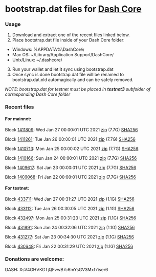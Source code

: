 # bootstrap.dat files for [Dash Core](https://github.com/dashpay/dash)

### Usage

1. Download and extract one of the recent files linked below.
2. Place bootstrap.dat file inside of your Dash Core folder:
 - Windows: %APPDATA%\DashCore\
 - Mac OS: ~/Library/Application Support/DashCore/
 - Unix/Linux: ~/.dashcore/
3. Run your wallet and let it sync using bootstrap.dat
4. Once sync is done bootstrap.dat file will be renamed to bootstrap.dat.old automagically and can be safely removed.

_NOTE: bootstrap.dat for testnet must be placed in **testnet3** subfolder of corresponding Dash Core folder_

### Recent files

#### For mainnet:

Block [1411809](https://insight.dash.org/insight/block/0000000000000007e0e66d0324001649c56d7b96fe1511a4d9d32f70322d9726): Wed Jan 27 00:00:01 UTC 2021 [zip](https://dash-bootstrap.ams3.digitaloceanspaces.com/mainnet/2021-01-27/bootstrap.dat.zip) (7.7G) [SHA256](https://dash-bootstrap.ams3.digitaloceanspaces.com/mainnet/2021-01-27/sha256.txt)

Block [1411261](https://insight.dash.org/insight/block/0000000000000016201c2db624f7d775f12f6cf65c5e6e98d1c0eb95e7924664): Tue Jan 26 00:00:01 UTC 2021 [zip](https://dash-bootstrap.ams3.digitaloceanspaces.com/mainnet/2021-01-26/bootstrap.dat.zip) (7.7G) [SHA256](https://dash-bootstrap.ams3.digitaloceanspaces.com/mainnet/2021-01-26/sha256.txt)

Block [1410713](https://insight.dash.org/insight/block/000000000000000acd86ffb3e6abf12b6de4916d3b87e7914b8c44458724e626): Mon Jan 25 00:00:02 UTC 2021 [zip](https://dash-bootstrap.ams3.digitaloceanspaces.com/mainnet/2021-01-25/bootstrap.dat.zip) (7.7G) [SHA256](https://dash-bootstrap.ams3.digitaloceanspaces.com/mainnet/2021-01-25/sha256.txt)

Block [1410166](https://insight.dash.org/insight/block/0000000000000015d8aa9c9faf379bb545a843f7c55f9edca28d2ca3d9cead38): Sun Jan 24 00:00:01 UTC 2021 [zip](https://dash-bootstrap.ams3.digitaloceanspaces.com/mainnet/2021-01-24/bootstrap.dat.zip) (7.7G) [SHA256](https://dash-bootstrap.ams3.digitaloceanspaces.com/mainnet/2021-01-24/sha256.txt)

Block [1409617](https://insight.dash.org/insight/block/000000000000000198d80b49aac52fa7e21df7e6319db859a33699e747bfaf24): Sat Jan 23 00:00:01 UTC 2021 [zip](https://dash-bootstrap.ams3.digitaloceanspaces.com/mainnet/2021-01-23/bootstrap.dat.zip) (7.7G) [SHA256](https://dash-bootstrap.ams3.digitaloceanspaces.com/mainnet/2021-01-23/sha256.txt)

Block [1409068](https://insight.dash.org/insight/block/000000000000000e0fdfc15cec66782c6e5b77fa61bff55cce86b44b9b0136e6): Fri Jan 22 00:00:01 UTC 2021 [zip](https://dash-bootstrap.ams3.digitaloceanspaces.com/mainnet/2021-01-22/bootstrap.dat.zip) (7.7G) [SHA256](https://dash-bootstrap.ams3.digitaloceanspaces.com/mainnet/2021-01-22/sha256.txt)


#### For testnet:

Block [433711](https://testnet-insight.dashevo.org/insight/block/0000022effc8ccaf62359e61af34c2226779cc4ce7c3b71b0cc5c89b04c4c7b6): Wed Jan 27 00:31:27 UTC 2021 [zip](https://dash-bootstrap.ams3.digitaloceanspaces.com/testnet/2021-01-27/bootstrap.dat.zip) (1.1G) [SHA256](https://dash-bootstrap.ams3.digitaloceanspaces.com/testnet/2021-01-27/sha256.txt)

Block [433112](https://testnet-insight.dashevo.org/insight/block/0000006645929970ba4753bd7a16c828c9024c240cae9ddb3a74004fdc4ca30a): Tue Jan 26 00:30:05 UTC 2021 [zip](https://dash-bootstrap.ams3.digitaloceanspaces.com/testnet/2021-01-26/bootstrap.dat.zip) (1.1G) [SHA256](https://dash-bootstrap.ams3.digitaloceanspaces.com/testnet/2021-01-26/sha256.txt)

Block [432497](https://testnet-insight.dashevo.org/insight/block/00000071ed07b0267fc350ab9b929b9bb86cbd477ec89f6b5fad48b79ab81ed9): Mon Jan 25 00:31:23 UTC 2021 [zip](https://dash-bootstrap.ams3.digitaloceanspaces.com/testnet/2021-01-25/bootstrap.dat.zip) (1.1G) [SHA256](https://dash-bootstrap.ams3.digitaloceanspaces.com/testnet/2021-01-25/sha256.txt)

Block [431891](https://testnet-insight.dashevo.org/insight/block/00000134d2699b70db3583dbaf46c87c3a94f8cef81cb1eaa6255a9057c03517): Sun Jan 24 00:32:06 UTC 2021 [zip](https://dash-bootstrap.ams3.digitaloceanspaces.com/testnet/2021-01-24/bootstrap.dat.zip) (1.1G) [SHA256](https://dash-bootstrap.ams3.digitaloceanspaces.com/testnet/2021-01-24/sha256.txt)

Block [431277](https://testnet-insight.dashevo.org/insight/block/0000011e5b7af6656133604537b5c0ba09c390fa788d413d578f6985a58f095a): Sat Jan 23 00:34:30 UTC 2021 [zip](https://dash-bootstrap.ams3.digitaloceanspaces.com/testnet/2021-01-23/bootstrap.dat.zip) (1.1G) [SHA256](https://dash-bootstrap.ams3.digitaloceanspaces.com/testnet/2021-01-23/sha256.txt)

Block [430648](https://testnet-insight.dashevo.org/insight/block/0000010584d39c7a2ed8866cadb4edb5b91cba9b5209adf7fe28be312a03c3dd): Fri Jan 22 00:31:29 UTC 2021 [zip](https://dash-bootstrap.ams3.digitaloceanspaces.com/testnet/2021-01-22/bootstrap.dat.zip) (1.1G) [SHA256](https://dash-bootstrap.ams3.digitaloceanspaces.com/testnet/2021-01-22/sha256.txt)


### Donations are welcome:

DASH: XsV4GHVKGTjQFvwB7c6mYsGV3Mxf7iser6
